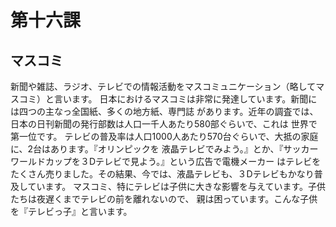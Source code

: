 # 第十六課
## マスコミ
新聞や雑誌、ラジオ、テレビでの情報活動をマスコミュニケーション（略してマスコミ）と言います。
日本におけるマスコミは非常に発達しています。新聞には四つの主なっ全国紙、多くの地方紙、専門誌
があります。近年の調査では、日本の日刊新聞の発行部数は人口一千人あたり580部ぐらいで、これは
世界で第一位です。
テレビの普及率は人口1000人あたり570台ぐらいで、大抵の家庭に、2台はあります。『オリンピックを
液晶テレビでみよう。』とか、『サッカーワールドカップを３Dテレビで見よう。』という広告で電機メーカー
はテレビをたくさん売りました。その結果、今では、液晶テレビも、３Dテレビもかなり普及しています。
マスコミ、特にテレビは子供に大きな影響を与えています。子供たちは夜遅くまでテレビの前を離れないので、
親は困っています。こんな子供を『テレビっ子』と言います。
